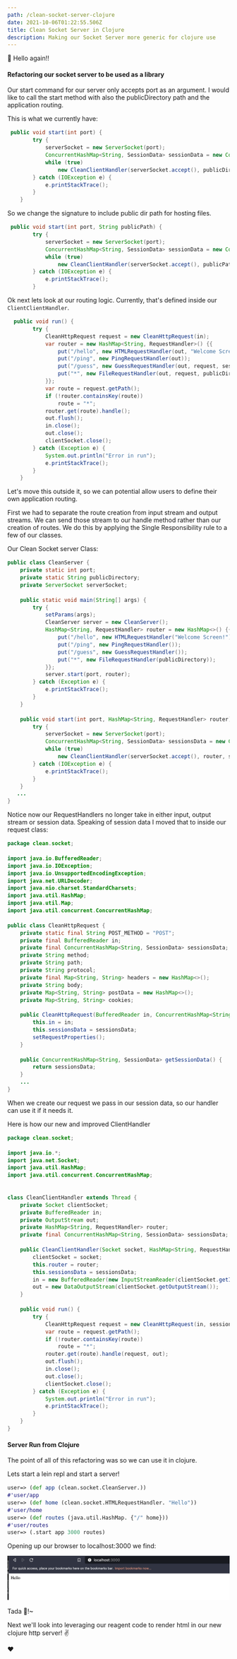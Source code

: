```yaml
---
path: /clean-socket-server-clojure
date: 2021-10-06T01:22:55.506Z
title: Clean Socket Server in Clojure 
description: Making our Socket Server more generic for clojure use 
---
```


👋 Hello again!!


#### Refactoring our socket server to be used as a library

Our start command for our server only accepts port as an argument. I would like to call the start
method with also the publicDirectory path and the application routing.

This is what we currently have:
```java
 public void start(int port) {
        try {
            serverSocket = new ServerSocket(port);
            ConcurrentHashMap<String, SessionData> sessionData = new ConcurrentHashMap<>();
            while (true)
                new CleanClientHandler(serverSocket.accept(), publicDirectory, sessionData).start();
        } catch (IOException e) {
            e.printStackTrace();
        }
    }
```

So we change the signature to include public dir path for hosting files.
```java
 public void start(int port, String publicPath) {
        try {
            serverSocket = new ServerSocket(port);
            ConcurrentHashMap<String, SessionData> sessionData = new ConcurrentHashMap<>();
            while (true)
                new CleanClientHandler(serverSocket.accept(), publicPath, sessionData).start();
        } catch (IOException e) {
            e.printStackTrace();
        }
```

Ok next lets look at our routing logic. Currently, that's defined inside our `ClientClientHandler`.
```java
  public void run() {
        try {
            CleanHttpRequest request = new CleanHttpRequest(in);
            var router = new HashMap<String, RequestHandler>() {{
                put("/hello", new HTMLRequestHandler(out, "Welcome Screen!"));
                put("/ping", new PingRequestHandler(out));
                put("/guess", new GuessRequestHandler(out, request, sessionData));
                put("*", new FileRequestHandler(out, request, publicDirectory));
            }};
            var route = request.getPath();
            if (!router.containsKey(route))
                route = "*";
            router.get(route).handle();
            out.flush();
            in.close();
            out.close();
            clientSocket.close();
        } catch (Exception e) {
            System.out.println("Error in run");
            e.printStackTrace();
        }
    }
```

Let's move this outside it, so we can potential allow users to define their own application routing.

First we had to separate the route creation from input stream and output streams. We can send those stream 
to our handle method rather than our creation of routes. We do this by applying the Single Responsibility rule to a few
of our classes.

Our Clean Socket server Class:
```java
public class CleanServer {
    private static int port;
    private static String publicDirectory;
    private ServerSocket serverSocket;

    public static void main(String[] args) {
        try {
            setParams(args);
            CleanServer server = new CleanServer();
            HashMap<String, RequestHandler> router = new HashMap<>() {{
                put("/hello", new HTMLRequestHandler("Welcome Screen!"));
                put("/ping", new PingRequestHandler());
                put("/guess", new GuessRequestHandler());
                put("*", new FileRequestHandler(publicDirectory));
            }};
            server.start(port, router);
        } catch (Exception e) {
            e.printStackTrace();
        }
    }

    public void start(int port, HashMap<String, RequestHandler> router) {
        try {
            serverSocket = new ServerSocket(port);
            ConcurrentHashMap<String, SessionData> sessionsData = new ConcurrentHashMap<>();
            while (true)
                new CleanClientHandler(serverSocket.accept(), router, sessionsData).start();
        } catch (IOException e) {
            e.printStackTrace();
        }
    }
   ...
}
```

Notice now our RequestHandlers no longer take in either input, output stream or session data. Speaking of session data 
I moved that to inside our request class:

```java
package clean.socket;

import java.io.BufferedReader;
import java.io.IOException;
import java.io.UnsupportedEncodingException;
import java.net.URLDecoder;
import java.nio.charset.StandardCharsets;
import java.util.HashMap;
import java.util.Map;
import java.util.concurrent.ConcurrentHashMap;

public class CleanHttpRequest {
    private static final String POST_METHOD = "POST";
    private final BufferedReader in;
    private final ConcurrentHashMap<String, SessionData> sessionsData;
    private String method;
    private String path;
    private String protocol;
    private final Map<String, String> headers = new HashMap<>();
    private String body;
    private Map<String, String> postData = new HashMap<>();
    private Map<String, String> cookies;

    public CleanHttpRequest(BufferedReader in, ConcurrentHashMap<String, SessionData> sessionsData) throws Exception {
        this.in = in;
        this.sessionsData = sessionsData;
        setRequestProperties();
    }

    public ConcurrentHashMap<String, SessionData> getSessionData() {
        return sessionsData;
    }
    ...
}
```

When we create our request we pass in our session data, so our handler can use it if it needs it.

Here is how our new and improved ClientHandler
```java
package clean.socket;

import java.io.*;
import java.net.Socket;
import java.util.HashMap;
import java.util.concurrent.ConcurrentHashMap;


class CleanClientHandler extends Thread {
    private Socket clientSocket;
    private BufferedReader in;
    private OutputStream out;
    private HashMap<String, RequestHandler> router;
    private final ConcurrentHashMap<String, SessionData> sessionsData;

    public CleanClientHandler(Socket socket, HashMap<String, RequestHandler> router, ConcurrentHashMap<String, SessionData> sessionsData) throws IOException {
        clientSocket = socket;
        this.router = router;
        this.sessionsData = sessionsData;
        in = new BufferedReader(new InputStreamReader(clientSocket.getInputStream()));
        out = new DataOutputStream(clientSocket.getOutputStream());
    }

    public void run() {
        try {
            CleanHttpRequest request = new CleanHttpRequest(in, sessionsData);
            var route = request.getPath();
            if (!router.containsKey(route))
                route = "*";
            router.get(route).handle(request, out);
            out.flush();
            in.close();
            out.close();
            clientSocket.close();
        } catch (Exception e) {
            System.out.println("Error in run");
            e.printStackTrace();
        }
    }
}
```
#### Server Run from Clojure

The point of all of this refactoring was so we can use it in clojure.

Lets start a lein repl and start a server!

```clj
user=> (def app (clean.socket.CleanServer.))
#'user/app
user=> (def home (clean.socket.HTMLRequestHandler. "Hello"))
#'user/home
user=> (def routes (java.util.HashMap. {"/" home}))
#'user/routes
user=> (.start app 3000 routes)
```
Opening up our browser to localhost:3000 we find:

![clean socket server clj](../assets/clojure-server.png)

Tada 🎉!~

Next we'll look into leveraging our reagent code to render html in our new clojure http server! ✌️

❤️

